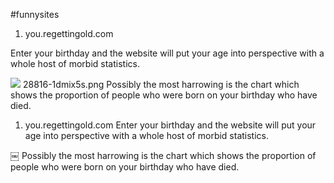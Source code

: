 #funnysites

1. you.regettingold.com

Enter your birthday and the website will put your age into perspective with a whole host of morbid statistics.

![](%23funnysites/E8C0F02F-2AD6-4F87-A91D-46E22070E1BB.png)
28816-1dmix5s.png
Possibly the most harrowing is the chart which shows the proportion of people who were born on your birthday who have died.

1. you.regettingold.com
Enter your birthday and the website will put your age into perspective with a whole host of morbid statistics.

￼
Possibly the most harrowing is the chart which shows the proportion of people who were born on your birthday who have died.







